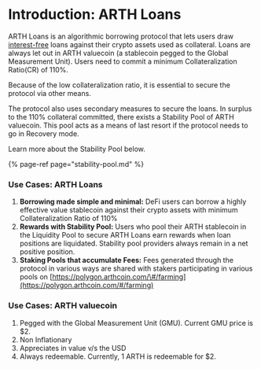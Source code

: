 # Introduction: ARTH Loans

ARTH Loans is an algorithmic borrowing protocol that lets users draw [interest-free](https://app.gitbook.com/@liquity/s/liquity-docs/faq/borrowing#how-can-you-offer-borrowing-at-a-0-interest-rate) loans against their crypto assets used as collateral. Loans are always let out in ARTH valuecoin \(a stablecoin pegged to the Global Measurement Unit\). Users need to commit a minimum Collateralization Ratio\(CR\) of 110%. 

Because of the low collateralization ratio, it is essential to secure the protocol via other means. 

The protocol also uses secondary measures to secure the loans. In surplus to the 110% collateral committed, there exists a Stability Pool of ARTH valuecoin. This pool acts as a means of last resort if the protocol needs to go in Recovery mode.  

Learn more about the Stability Pool below. 

{% page-ref page="stability-pool.md" %}

### Use Cases: ARTH Loans 

1. **Borrowing made simple and minimal:** DeFi users can borrow a highly effective value stablecoin against their crypto assets with minimum Collateralization Ratio of 110% 
2. **Rewards with Stability Pool:** Users who pool their ARTH stablecoin in the Liquidity Pool to secure ARTH Loans earn rewards when loan positions are liquidated. Stability pool providers always remain in a net positive position. 
3. **Staking Pools that accumulate Fees:** Fees generated through the protocol in various ways are shared with stakers participating in various pools on [https://polygon.arthcoin.com/\#/farming](https://polygon.arthcoin.com/#/farming)

### Use Cases: ARTH valuecoin 

1. Pegged with the Global Measurement Unit \(GMU\). Current GMU price is $2.  
2. Non Inflationary
3. Appreciates in value v/s the USD 
4. Always redeemable. Currently, 1 ARTH is redeemable for $2.  

